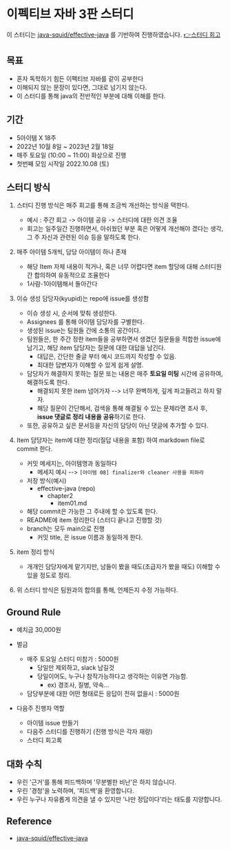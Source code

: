 # 이펙티브 자바 3판 스터디

이 스터디는 [java-squid/effective-java](https://github.com/java-squid/effective-java) 를 기반하여 진행하였습니다.
[👉스터디 회고](https://github.com/java-piledrivers/effective-java/issues/61)

## 목표

- 혼자 독학하기 힘든 이펙티브 자바를 같이 공부한다
- 이해되지 않는 문장이 있다면, 그대로 넘기지 않는다.
- 이 스터디를 통해 java의 전반적인 부분에 대해 이해를 한다.

## 기간

- 5아이템 X 18주
- 2022년 10월 8일 ~ 2023년 2월 18일
- 매주 토요일 (10:00 ~ 11:00) 화상으로 진행
- 첫번째 모임 시작일 2022.10.08 (토)

## 스터디 방식

1. 스터디 진행 방식은 매주 회고를 통해 조금씩 개선하는 방식을 택한다.
    - 예시 : 주간 회고 -> 아이템 공유 -> 스터디에 대한 의견 조율
    - 회고는 일주일간 진행하면서, 아쉬웠던 부분 혹은 어떻게 개선해야 겠다는 생각, 그 주 자신과 관련된 이슈 등을 말하도록 한다.

2. 매주 아이템 5개씩, 담당 아이템이 하나 존재
    - 해당 Item 자체 내용이 적거나, 혹은 너무 어렵다면 item 할당에 대해 스터디원간 합의하여 유동적으로 조율한다
    - 1사람-1아이템해서 돌아간다

3. 이슈 생성 담당자(kyupid)는 repo에 issue를 생성함
    - 이슈 생성 시, 순서에 맞춰 생성한다.
    - Assignees 를 통해 아이템 담당자를 구별한다.
    - 생성된 issue는 팀원들 간에 소통의 공간이다.
    - 팀원들은, 한 주간 정한 item들을 공부하면서 생겼던 질문들을 적합한 issue에 남기고, 해당 item 담당자는 질문에 대한 대답을 남긴다.
        - 대답은, 간단한 줄글 부터 예시 코드까지 작성할 수 있음.
        - 최대한 답변자가 이해할 수 있게 쉽게 설명.
    - 담당자가 해결하지 못하는 질문 또는 내용은 매주 **토요일 미팅** 시간에 공유하여, 해결하도록 한다.
       - 해결되지 못한 item 넘어가자 --> 너무 완벽하게, 깊게 파고들려고 하지 말자.
       - 해당 질문이 간단해서, 검색을 통해 해결될 수 있는 문제라면 조사 후, **issue 댓글로 정리 내용을 공유**하기로 한다.
    - 또한, 공유하고 싶은 문서등을 자신의 담당이 아닌 댓글에 추가할 수 있다.
 
4. Item 담당자는 item에 대한 정리(질답 내용을 포함) 하여 markdown file로 commit 한다.
    - 커밋 메세지는, 아이템명과 동일하다 
        - 메세지 예시 --> `[아이템 08] finalizer와 cleaner 사용을 피하라`
    - 저장 방식(예시)
        - effective-java (repo)
            - chapter2
                - item01.md
    - 해당 commit은 가능한 그 주내에 할 수 있도록 한다.
    - README에 item 정리한다 (스터디 끝나고 진행할 것)
    - branch는 모두 main으로 진행
        - 커밋 title, 은 issue 이름과 동일하게 한다.

5. item 정리 방식
    - 개개인 담당자에게 맡기지만, 남들이 봤을 때도(초급자가 봤을 때도) 이해할 수 있을 정도로 정리.

6. 위 스터디 방식은 팀원과의 합의를 통해, 언제든지 수정 가능하다.

## Ground Rule

- 예치금 30,000원
- 벌금
    - 매주 토요일 스터디 미참가 : 5000원
        - 당일만 제외하고, slack 남길것
        - 당일이어도, 누구나 참작가능하다고 생각하는 이유면 가능함.
            - ex) 경조사, 질병, 약속...
    - 담당부분에 대한 어떤 형태로든 응답이 전혀 없을시 : 5000원

- 다음주 진행자 역할
    - 아이템 issue 만들기 
    - 다음주 스터디를 진행하기 (진행 방식은 각자 재량)
    - 스터디 회고록

## 대화 수칙

- 우린 '근거'를 통해 피드백하며 '무분별한 비난'은 하지 않습니다. 
- 우린 '경청'을 노력하며, '피드백'을 환영합니다. 
- 우린 누구나 자유롭게 의견을 낼 수 있지만 '나만 정답이다'라는 태도를 지양합니다. 


## Reference
- [java-squid/effective-java](https://github.com/java-squid/effective-java)
